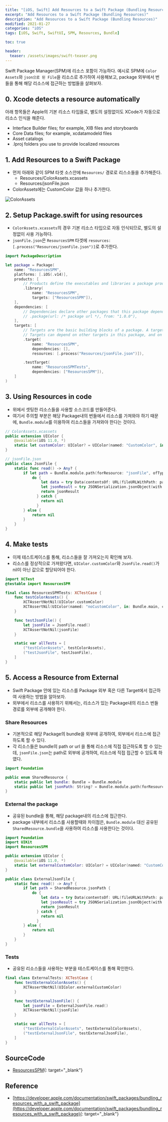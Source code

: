 ```yaml
---
title: "[iOS, Swift] Add Resources to a Swift Package (Bundling Resources)"
excerpt: "Add Resources to a Swift Package (Bundling Resources)"
description: "Add Resources to a Swift Package (Bundling Resources)"
modified: 2021-01-27
categories: "iOS"
tags: [iOS, Swift, SwiftUI, SPM, Resources, Bundle]

toc: true

header:
  teaser: /assets/images/swift-teaser.png
---
```


Swift Package Manager(SPM)에 리소스 포함이 가능하다.
예시로 SPM에 `Color Assets`와 `json으로 된 File`을 리소스로 추가하여 사용해보고, package 외부에서 번들을 통해 해당 리소스에 접근하는 방법들을 살펴보자.

## 0. Xcode detects a resource automatically
아래 항목들은 Apple의 기본 리소스 타입들로, 별도의 설정없이도 XCode가 자동으로 리소스 인식을 해준다.
- Interface Builder files; for example, XIB files and storyboards
- Core Data files; for example, xcdatamodeld files
- Asset catalogs
- .lproj folders you use to provide localized resources

## 1. Add Resources to a Swift Package

- 먼저 아래와 같이 SPM 타겟 소스안에 `Resources/` 경로로 리스소들을 추가해준다.
  - Resources/ColorAssets.xcassets
  - Resources/jsonFile.json
- ColorAssets에는 CustomColor 값을 하나 추가한다.

![ColorAssets](/assets/images/post/ios/spm/spm_resources.png)

## 2. Setup Package.swift for using resources
- `ColorAssets.xcassets`의 경우 기본 리소스 타입으로 자동 인식되므로, 별도의 설정없이 사용 가능하다.
- `jsonFile.json`은 `ResourcesSPM` 타겟에 `resources: [.process("Resources/jsonFile.json")]`로 추가한다.

```swift
import PackageDescription

let package = Package(
    name: "ResourcesSPM",
    platforms: [.iOS(.v14)],
    products: [
        // Products define the executables and libraries a package produces, and make them visible to other packages.
        .library(
            name: "ResourcesSPM",
            targets: ["ResourcesSPM"]),
    ],
    dependencies: [
        // Dependencies declare other packages that this package depends on.
        // .package(url: /* package url */, from: "1.0.0"),
    ],
    targets: [
        // Targets are the basic building blocks of a package. A target can define a module or a test suite.
        // Targets can depend on other targets in this package, and on products in packages this package depends on.
        .target(
            name: "ResourcesSPM",
            dependencies: [],
            resources: [.process("Resources/jsonFile.json")]),

        .testTarget(
            name: "ResourcesSPMTests",
            dependencies: ["ResourcesSPM"]),
    ]
)
```

## 3. Using Resources in code
- 위에서 셋팅한 리소스들을 사용할 소스코드를 만들어준다.
- 여기서 주의할 부분은 해당 Package내의 번들에서 리소스를 가져와야 하기 때문에, `Bundle.module`를 이용하여 리소스들을 가져와야 한다는 것이다.

```swift
// ColorAssets.xcassets
public extension UIColor {
    @available(iOS 11.0, *)
    static let customColor: UIColor? = UIColor(named: "CustomColor", in: Bundle.module, compatibleWith: nil)
}

// jsonFile.json
public class JsonFile {
    static func read() -> Any? {
        if let path = Bundle.module.path(forResource: "jsonFile", ofType: "json") {
            do {
                let data = try Data(contentsOf: URL(fileURLWithPath: path), options: [])
                let jsonResult = try JSONSerialization.jsonObject(with: data, options: [])
                return jsonResult
              } catch {
                return nil
              }
        } else {
            return nil
        }
    }
}
```

## 4. Make tests
- 이제 테스트케이스를 통해, 리소스들을 잘 가져오는지 확인해 보자.
- 리소스를 정상적으로 가져왔다면, `UIColor.customColor`와 `JsonFile.read()`가 nil이 아닌 값으로 할당되어야 한다.

```swift
import XCTest
@testable import ResourcesSPM

final class ResourcesSPMTests: XCTestCase {
    func testColorAssets() {
        XCTAssertNotNil(UIColor.customColor)
        XCTAssertNil(UIColor(named: "noCustomColor", in: Bundle.main, compatibleWith: nil))
    }

    func testJsonFile() {
        let jsonFile = JsonFile.read()
        XCTAssertNotNil(jsonFile)
    }

    static var allTests = [
        ("testColorAssets", testColorAssets),
        ("testJsonFile", testJsonFile),
    ]
}
```

## 5. Access a Resource from External
- Swift Package 안에 있는 리소스를 Package 외부 혹은 다른 Target에서 접근하여 사용하는 방법을 알아보자.
- 외부에서 리소스를 사용하기 위해서는, 리소스가 있는 Package내의 리소스 번들 경로를 외부에 공개해야 한다.

### Share Resources
- 기본적으로 해당 Package의 bundle을 외부에 공개하여, 외부에서 리소스에 접근하도록 할 수 있다.
- 각 리소스들은 bundle의 path or url 을 통해 리소스에 직접 접근하도록 할 수 있는데, `jsonFile.json`는 path로 외부에 공개하여, 리소스에 직접 접근할 수 있도록 하였다.

```swift
import Foundation

public enum SharedResource {
    static public let bundle: Bundle = Bundle.module
    static public let jsonPath: String? = Bundle.module.path(forResource: "jsonFile", ofType: "json")
}

```

### External the package
- 공유된 bundle을 통해, 해당 package내의 리소스에 접근한다.
- package 내부에서 리소스를 사용할때와 차이점은, `Bundle.module` 대신 공유된 `SharedResource.bundle`을 사용하여 리소스를 사용한다는 것이다.

```swift
import Foundation
import UIKit
import ResourcesSPM

public extension UIColor {
    @available(iOS 11.0, *)
    static let externalCustomColor: UIColor? = UIColor(named: "CustomColor", in: SharedResource.bundle, compatibleWith: nil)
}

public class ExternalJsonFile {
    static func read() -> Any? {
        if let path = SharedResource.jsonPath {
            do {
                let data = try Data(contentsOf: URL(fileURLWithPath: path), options: [])
                let jsonResult = try JSONSerialization.jsonObject(with: data, options: [])
                return jsonResult
              } catch {
                return nil
              }
        } else {
            return nil
        }
    }
}
```

### Tests
- 공유된 리소스들을 사용하는 부분을 테스트케이스를 통해 확인한다.

```swift
final class ExternalTests: XCTestCase {
    func testExternalColorAssets() {
        XCTAssertNotNil(UIColor.externalCustomColor)
    }

    func testExternalJsonFile() {
        let jsonFile = ExternalJsonFile.read()
        XCTAssertNotNil(jsonFile)
    }

    static var allTests = [
        ("testExternalColorAssets", testExternalColorAssets),
        ("testExternalJsonFile", testExternalJsonFile),
    ]
}
```

## SourceCode
- [ResourcesSPM](https://github.com/tigi44/ResourcesSPM){: target="_blank"}

## Reference
- [https://developer.apple.com/documentation/swift_packages/bundling_resources_with_a_swift_package](https://developer.apple.com/documentation/swift_packages/bundling_resources_with_a_swift_package){: target="_blank"}

